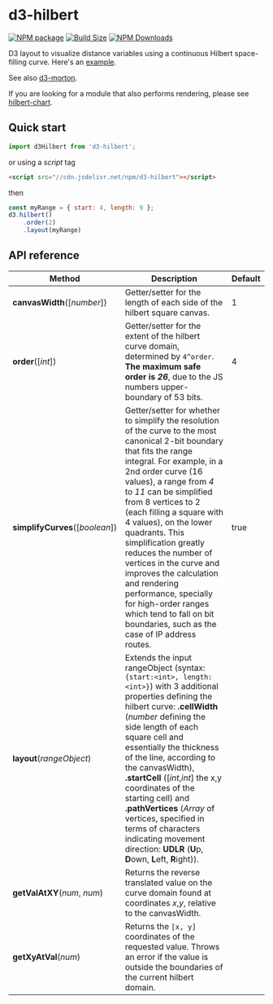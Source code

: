 d3-hilbert
==============

[![NPM package][npm-img]][npm-url]
[![Build Size][build-size-img]][build-size-url]
[![NPM Downloads][npm-downloads-img]][npm-downloads-url]

D3 layout to visualize distance variables using a continuous Hilbert space-filling curve. Here's an [example](https://observablehq.com/@vasturiano/hilbert-curve).

See also [d3-morton](https://github.com/vasturiano/d3-morton-order).

If you are looking for a module that also performs rendering, please see [hilbert-chart](https://github.com/vasturiano/hilbert-chart).

## Quick start

```js
import d3Hilbert from 'd3-hilbert';
```
or using a *script* tag
```html
<script src="//cdn.jsdelivr.net/npm/d3-hilbert"></script>
```
then
```js
const myRange = { start: 4, length: 9 };
d3.hilbert()
    .order(2)
    .layout(myRange)
```

## API reference

| Method | Description | Default |
| ------------------ | -------------------------------------------------------------------------------------------------------------------------- | ------------- |
| **canvasWidth**([*number*]) | Getter/setter for the length of each side of the hilbert square canvas. | 1 |
| **order**([*int*]) | Getter/setter for the extent of the hilbert curve domain, determined by `4^order`. **The maximum safe order is *26***, due to the JS numbers upper-boundary of 53 bits. | 4 |
| **simplifyCurves**([*boolean*]) | Getter/setter for whether to simplify the resolution of the curve to the most canonical 2-bit boundary that fits the range integral. For example, in a 2nd order curve (16 values), a range from *4* to *11* can be simplified from 8 vertices to 2 (each filling a square with 4 values), on the lower quadrants. This simplification greatly reduces the number of vertices in the curve and improves the calculation and rendering performance, specially for high-order ranges which tend to fall on bit boundaries, such as the case of IP address routes. | true |
| **layout**(*rangeObject*) | Extends the input rangeObject (syntax: `{start:<int>, length:<int>}`) with 3 additional properties defining the hilbert curve: **.cellWidth** (*number* defining the side length of each square cell and essentially the thickness of the line, according to the canvasWidth), **.startCell** ([*int*,*int*] the x,y coordinates of the starting cell) and **.pathVertices** (*Array* of vertices, specified in terms of characters indicating movement direction: **UDLR** (**U**p, **D**own, **L**eft, **R**ight)). | |
| **getValAtXY**(*num*, *num*) | Returns the reverse translated value on the curve domain found at coordinates *x*,*y*, relative to the canvasWidth. | |
| **getXyAtVal**(*num*) | Returns the `[x, y]` coordinates of the requested value. Throws an error if the value is outside the boundaries of the current hilbert domain. | |


[npm-img]: https://img.shields.io/npm/v/d3-hilbert
[npm-url]: https://npmjs.org/package/d3-hilbert
[build-size-img]: https://img.shields.io/bundlephobia/minzip/d3-hilbert
[build-size-url]: https://bundlephobia.com/result?p=d3-hilbert
[npm-downloads-img]: https://img.shields.io/npm/dt/d3-hilbert
[npm-downloads-url]: https://www.npmtrends.com/d3-hilbert
